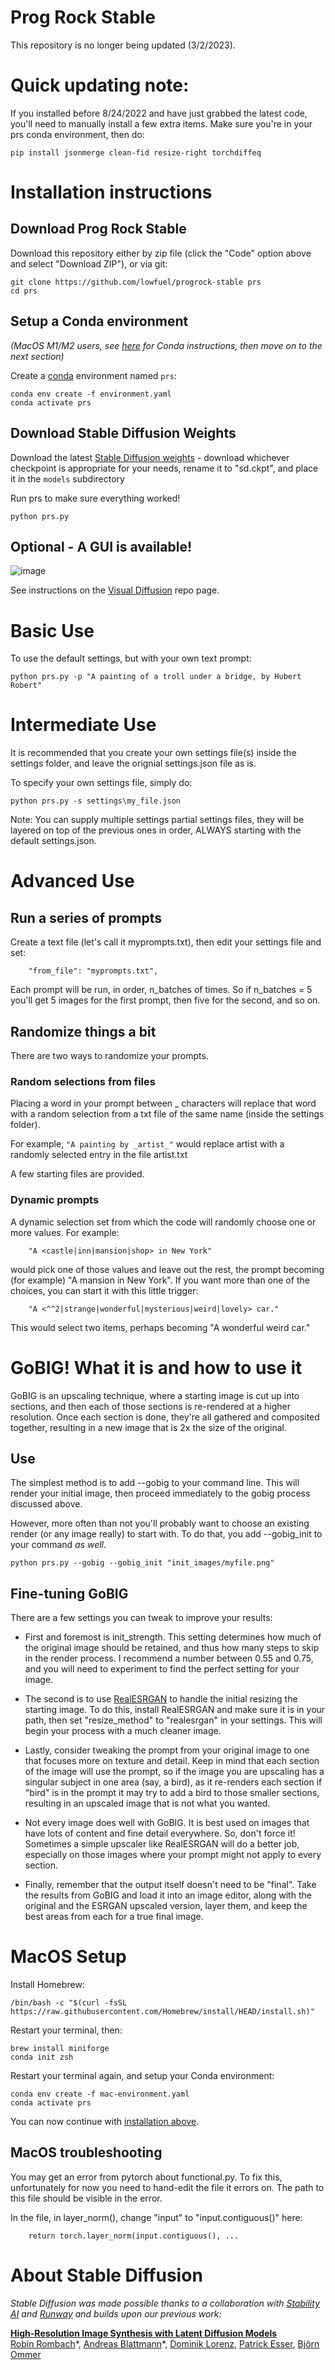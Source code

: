 # Prog Rock Stable
This repository is no longer being updated (3/2/2023). 

# Quick updating note:
If you installed before 8/24/2022 and have just grabbed the latest code, you'll need to manually install a few extra items.
Make sure you're in your prs conda environment, then do:
```
pip install jsonmerge clean-fid resize-right torchdiffeq
```

# Installation instructions

## Download Prog Rock Stable
Download this repository either by zip file (click the "Code" option above and select "Download ZIP"), or via git:
```
git clone https://github.com/lowfuel/progrock-stable prs
cd prs
```

## Setup a Conda environment
*(MacOS M1/M2 users, see [here](#macos-setup) for Conda instructions, then move on to the next section)*

Create a [conda](https://conda.io/) environment named `prs`:
```
conda env create -f environment.yaml
conda activate prs
```

## Download Stable Diffusion Weights
Download the latest [Stable Diffusion weights](https://huggingface.co/runwayml/stable-diffusion-v1-5) - download whichever checkpoint is appropriate for your needs, rename it to "sd.ckpt", and place it in the `models` subdirectory

Run prs to make sure everything worked!
```
python prs.py
```
## Optional - A GUI is available!
![image](https://user-images.githubusercontent.com/64171756/186978420-d18ad0f6-5a98-4e8c-ba2b-468b430231a1.png)

See instructions on the [Visual Diffusion](https://github.com/KnoBuddy/visualdiffusion/) repo page.

# Basic Use

To use the default settings, but with your own text prompt:
```
python prs.py -p "A painting of a troll under a bridge, by Hubert Robert"
```

# Intermediate Use

It is recommended that you create your own settings file(s) inside the settings folder, and leave the orignial settings.json file as is.

To specify your own settings file, simply do:
```
python prs.py -s settings\my_file.json
```
Note: You can supply multiple settings partial settings files, they will be layered on top of the previous ones in order, ALWAYS starting with the default settings.json. 

# Advanced Use
## Run a series of prompts
Create a text file (let's call it myprompts.txt), then edit your settings file and set:
```
    "from_file": "myprompts.txt",
```
Each prompt will be run, in order, n_batches of times. So if n_batches = 5 you'll get 5 images for the first prompt, then five for the second, and so on.

## Randomize things a bit
There are two ways to randomize your prompts.

### Random selections from files
Placing a word in your prompt between _ characters will replace that word with a random selection from a txt file of the same name (inside the settings folder).

For example, ```"A painting by _artist_"``` would replace artist with a randomly selected entry in the file artist.txt

A few starting files are provided.

### Dynamic prompts
A dynamic selection set from which the code will randomly choose one or more values.
For example:
```
    "A <castle|inn|mansion|shop> in New York"
```
would pick one of those values and leave out the rest, the prompt becoming (for example) "A mansion in New York".
If you want more than one of the choices, you can start it with this little trigger:
```
    "A <^^2|strange|wonderful|mysterious|weird|lovely> car."
```
This would select two items, perhaps becoming "A wonderful weird car."

# GoBIG! What it is and how to use it
GoBIG is an upscaling technique, where a starting image is cut up into sections, and then each of those sections is re-rendered at a higher resolution. Once each section is done, they're all gathered and composited together, resulting in a new image that is 2x the size of the original.

## Use
The simplest method is to add --gobig to your command line. This will render your initial image, then proceed immediately to the gobig process discussed above.

However, more often than not you'll probably want to choose an existing render (or any image really) to start with. To do that, you add --gobig_init to your command *as well*.
```
python prs.py --gobig --gobig_init "init_images/myfile.png"
```
## Fine-tuning GoBIG
There are a few settings you can tweak to improve your results:
- First and foremost is init_strength. This setting determines how much of the original image should be retained, and thus how many steps to skip in the render process. I recommend a number between 0.55 and 0.75, and you will need to experiment to find the perfect setting for your image.

- The second is to use [RealESRGAN](https://github.com/xinntao/Real-ESRGAN/releases) to handle the initial resizing the starting image. To do this, install RealESRGAN and make sure it is in your path, then set "resize_method" to "realesrgan" in your settings. This will begin your process with a much cleaner image.

- Lastly, consider tweaking the prompt from your original image to one that focuses more on texture and detail. Keep in mind that each section of the image will use the prompt, so if the image you are upscaling has a singular subject in one area (say, a bird), as it re-renders each section if "bird" is in the prompt it may try to add a bird to those smaller sections, resulting in an upscaled image that is not what you wanted.

- Not every image does well with GoBIG. It is best used on images that have lots of content and fine detail everywhere. So, don't force it! Sometimes a simple upscaler like RealESRGAN will do a better job, especially on those images where your prompt might not apply to every section.

- Finally, remember that the output itself doesn't need to be "final". Take the results from GoBIG and load it into an image editor, along with the original and the ESRGAN upscaled version, layer them, and keep the best areas from each for a true final image.

# MacOS Setup

Install Homebrew:
```
/bin/bash -c "$(curl -fsSL https://raw.githubusercontent.com/Homebrew/install/HEAD/install.sh)"
```
Restart your terminal, then:
```
brew install miniforge
conda init zsh
```
Restart your terminal again, and setup your Conda environment:
```
conda env create -f mac-environment.yaml
conda activate prs
```
You can now continue with [installation above](#download-stable-diffusion-weights).

## MacOS troubleshooting
You may get an error from pytorch about functional.py. To fix this, unfortunately for now you need to hand-edit the file it errors on. The path to this file should be visible in the error.

In the file, in layer_norm(), change "input" to "input.contiguous()" here:
```
    return torch.layer_norm(input.contiguous(), ...
```

# About Stable Diffusion
*Stable Diffusion was made possible thanks to a collaboration with [Stability AI](https://stability.ai/) and [Runway](https://runwayml.com/) and builds upon our previous work:*

[**High-Resolution Image Synthesis with Latent Diffusion Models**](https://ommer-lab.com/research/latent-diffusion-models/)<br/>
[Robin Rombach](https://github.com/rromb)\*,
[Andreas Blattmann](https://github.com/ablattmann)\*,
[Dominik Lorenz](https://github.com/qp-qp)\,
[Patrick Esser](https://github.com/pesser),
[Björn Ommer](https://hci.iwr.uni-heidelberg.de/Staff/bommer)<br/>

